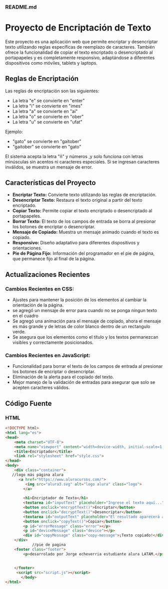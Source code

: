 ### README.md

# Proyecto de Encriptación de Texto

Este proyecto es una aplicación web que permite encriptar y desencriptar texto utilizando reglas específicas de reemplazo de caracteres. También ofrece la funcionalidad de copiar el texto encriptado o desencriptado al portapapeles y es completamente responsivo, adaptándose a diferentes dispositivos como móviles, tablets y laptops.

## Reglas de Encriptación

Las reglas de encriptación son las siguientes:
- La letra "e" se convierte en "enter"
- La letra "i" se convierte en "imes"
- La letra "a" se convierte en "ai"
- La letra "o" se convierte en "ober"
- La letra "u" se convierte en "ufat"

Ejemplo:
- "gato" se convierte en "gaitober"
- "gaitober" se convierte en "gato"

El sistema acepta la letra "ñ" y números ,y solo funciona con letras minúsculas sin acentos ni caracteres especiales. Si se ingresan caracteres inválidos, se muestra un mensaje de error.

## Características del Proyecto

- **Encriptar Texto:** Convierte texto utilizando las reglas de encriptación.
- **Desencriptar Texto:** Restaura el texto original a partir del texto encriptado.
- **Copiar Texto:** Permite copiar el texto encriptado o desencriptado al portapapeles.
- **Borrar Texto:** El texto de los campos de entrada se borra al presionar los botones de encriptar o desencriptar.
- **Mensaje de Copiado:** Muestra un mensaje animado cuando el texto es copiado.
- **Responsivo:** Diseño adaptativo para diferentes dispositivos y orientaciones.
- **Pie de Página Fijo:** Información del programador en el pie de página, que permanece fijo al final de la página.

## Actualizaciones Recientes

### Cambios Recientes en CSS:
- Ajustes para mantener la posición de los elementos al cambiar la orientación de la página.
- se agregó un mensaje de error para cuando no se ponga ningun texto en el cuadro
- Se agregó una animación para el mensaje de copiado, ahora el mensaje es más grande y de letras de color blanco dentro de un rectangulo verde.
- Se asegura que los elementos como el título y los textos permanezcan visibles y correctamente posicionados.

### Cambios Recientes en JavaScript:
- Funcionalidad para borrar el texto de los campos de entrada al presionar los botones de encriptar o desencriptar.
- Eliminación de la alerta para el copiado del texto.
- Mejor manejo de la validación de entradas para asegurar que solo se acepten caracteres válidos.


## Código Fuente

### HTML
```html
<!DOCTYPE html>
<html lang="es">
<head>
    <meta charset="UTF-8">
    <meta name="viewport" content="width=device-width, initial-scale=1.0">
    <title>Encriptador</title>
    <link rel="stylesheet" href="style.css">
</head>
<body>
    <div class="container">
   //logo más página alura
      <a href="https://www.aluracursos.com/">
         <img src="alura3.svg" alt="logo alura" class="logo">
        </a>
              
        <h1>Encriptador de Texto</h1>
        <textarea id="inputText" placeholder="Ingrese el texto aquí..."></textarea>
        <button onclick="encryptText()">Encriptar</button>
        <button onclick="decryptText()">Desencriptar</button>
        <textarea id="outputText" placeholder="El resultado aparecerá aquí..." readonly></textarea>
        <button onclick="copyText()">Copiar</button>
        <p id="errorMessage" class="error"></p>
        <p id="deviceMessage" class="device"></p>
        <div id="copyMessage" class="copy-message">¡Texto copiado!</div>
    </div>
            //pie de pagina
    <footer class="footer">
        <p>desarrolado por Jorge echeverria estudiante alura LATAM.</p>
          
      
    </footer>
     <script src="script.js"></script>
       </body>
</html>
